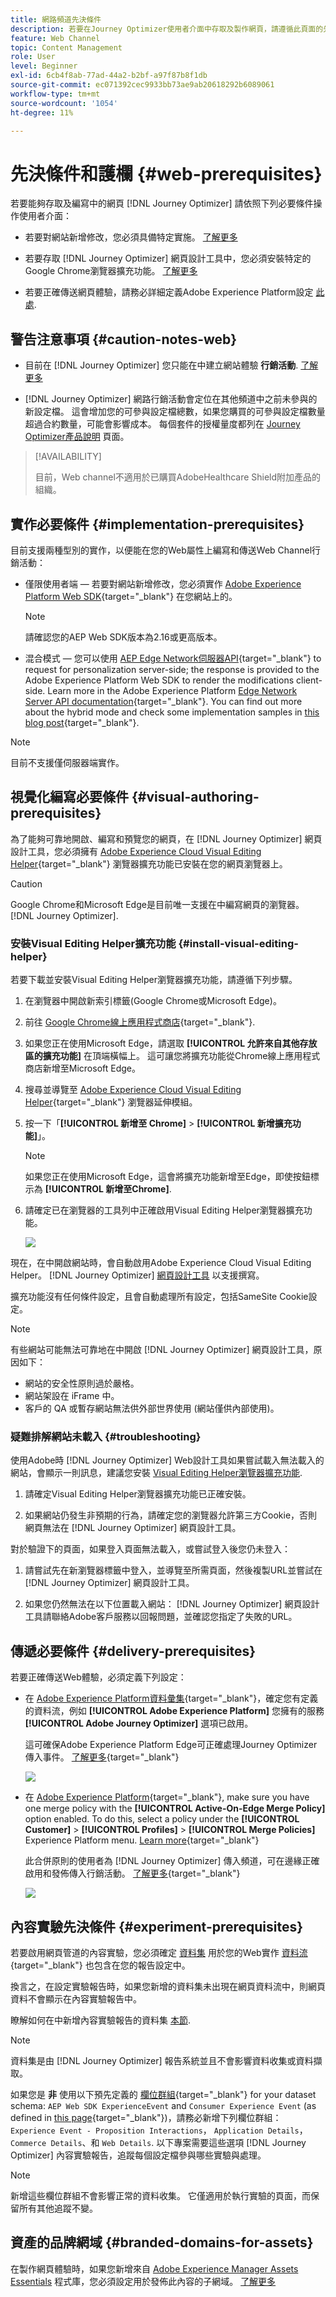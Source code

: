 ```yaml
---
title: 網路頻道先決條件
description: 若要在Journey Optimizer使用者介面中存取及製作網頁，請遵循此頁面的先決條件
feature: Web Channel
topic: Content Management
role: User
level: Beginner
exl-id: 6cb4f8ab-77ad-44a2-b2bf-a97f87b8f1db
source-git-commit: ec071392cec9933bb73ae9ab20618292b6089061
workflow-type: tm+mt
source-wordcount: '1054'
ht-degree: 11%

---
```


# 先決條件和護欄 {#web-prerequisites}

若要能夠存取及編寫中的網頁 [!DNL Journey Optimizer] 請依照下列必要條件操作使用者介面：

* 若要對網站新增修改，您必須具備特定實施。 [了解更多](#implementation-prerequisites)

* 若要存取 [!DNL Journey Optimizer] 網頁設計工具中，您必須安裝特定的Google Chrome瀏覽器擴充功能。 [了解更多](#visual-authoring-prerequesites)

* 若要正確傳送網頁體驗，請務必詳細定義Adobe Experience Platform設定 [此處](#delivery-prerequisites).

## 警告注意事項 {#caution-notes-web}

* 目前在 [!DNL Journey Optimizer] 您只能在中建立網站體驗 **行銷活動**. [了解更多](../campaigns/create-campaign.md#configure)

* [!DNL Journey Optimizer] 網路行銷活動會定位在其他頻道中之前未參與的新設定檔。 這會增加您的可參與設定檔總數，如果您購買的可參與設定檔數量超過合約數量，可能會影響成本。 每個套件的授權量度都列在 [Journey Optimizer產品說明](https://helpx.adobe.com/tw/legal/product-descriptions/adobe-journey-optimizer.html) 頁面。


>[!AVAILABILITY]
>
>目前，Web channel不適用於已購買AdobeHealthcare Shield附加產品的組織。
>

## 實作必要條件 {#implementation-prerequisites}

目前支援兩種型別的實作，以便能在您的Web屬性上編寫和傳送Web Channel行銷活動：

* 僅限使用者端 — 若要對網站新增修改，您必須實作 [Adobe Experience Platform Web SDK](https://experienceleague.adobe.com/docs/platform-learn/implement-web-sdk/overview.html?lang=zh-Hant){target="_blank"} 在您網站上的。

  >[!NOTE]
  >
  >請確認您的AEP Web SDK版本為2.16或更高版本。

* 混合模式 — 您可以使用 [AEP Edge Network伺服器API](https://experienceleague.adobe.com/docs/experience-platform/edge-network-server-api/data-collection/interactive-data-collection.html){target="_blank"} to request for personalization server-side; the response is provided to the Adobe Experience Platform Web SDK to render the modifications client-side. Learn more in the Adobe Experience Platform [Edge Network Server API documentation](https://experienceleague.adobe.com/docs/experience-platform/edge-network-server-api/overview.html?lang=zh-Hant){target="_blank"}. You can find out more about the hybrid mode and check some implementation samples in [this blog post](https://blog.developer.adobe.com/hybrid-personalization-in-the-adobe-experience-platform-web-sdk-6a1bb674bf41){target="_blank"}.

>[!NOTE]
>
>目前不支援僅伺服器端實作。

<!--If the Adobe Experience Platform Web SDK is not yet implemented on the website, a message displays in the web designer suggesting that you install the Visual Editing Helper browser extension and implement the [Web SDK](https://experienceleague.adobe.com/docs/platform-learn/implement-web-sdk/overview.html){target="_blank"}.-->

## 視覺化編寫必要條件 {#visual-authoring-prerequisites}

<!--In order to rapidly author and preview your web experiences, the Adobe Experience Cloud Visual Editing Helper browser extension for Google Chrome lets you load websites reliably within the Adobe [!DNL Journey Optimizer] web designer.-->

為了能夠可靠地開啟、編寫和預覽您的網頁，在 [!DNL Journey Optimizer] 網頁設計工具，您必須擁有 [Adobe Experience Cloud Visual Editing Helper](https://chrome.google.com/webstore/detail/adobe-experience-cloud-vi/kgmjjkfjacffaebgpkpcllakjifppnca){target="_blank"} 瀏覽器擴充功能已安裝在您的網頁瀏覽器上。

>[!CAUTION]
>
>Google Chrome和Microsoft Edge是目前唯一支援在中編寫網頁的瀏覽器。 [!DNL Journey Optimizer].

### 安裝Visual Editing Helper擴充功能 {#install-visual-editing-helper}

若要下載並安裝Visual Editing Helper瀏覽器擴充功能，請遵循下列步驟。

1. 在瀏覽器中開啟新索引標籤(Google Chrome或Microsoft Edge)。

1. 前往 [Google Chrome線上應用程式商店](https://chrome.google.com/webstore/category/extensions){target="_blank"}.

1. 如果您正在使用Microsoft Edge，請選取 **[!UICONTROL 允許來自其他存放區的擴充功能]** 在頂端橫幅上。 這可讓您將擴充功能從Chrome線上應用程式商店新增至Microsoft Edge。

1. 搜尋並導覽至 [Adobe Experience Cloud Visual Editing Helper](https://chrome.google.com/webstore/detail/adobe-experience-cloud-vi/kgmjjkfjacffaebgpkpcllakjifppnca){target="_blank"} 瀏覽器延伸模組。

1. 按一下「**[!UICONTROL 新增至 Chrome]** > **[!UICONTROL 新增擴充功能]**」。

   >[!NOTE]
   >
   >如果您正在使用Microsoft Edge，這會將擴充功能新增至Edge，即使按鈕標示為 **[!UICONTROL 新增至Chrome]**.

1. 請確定已在瀏覽器的工具列中正確啟用Visual Editing Helper瀏覽器擴充功能。

   ![](assets/web-visual-editing-extension-edge.png)

現在，在中開啟網站時，會自動啟用Adobe Experience Cloud Visual Editing Helper。 [!DNL Journey Optimizer] [網頁設計工具](edit-web-content.md#work-with-web-designer) 以支援撰寫。

擴充功能沒有任何條件設定，且會自動處理所有設定，包括SameSite Cookie設定。

>[!NOTE]
>
>有些網站可能無法可靠地在中開啟 [!DNL Journey Optimizer] 網頁設計工具，原因如下：
>
> * 網站的安全性原則過於嚴格。
> * 網站架設在 iFrame 中。
> * 客戶的 QA 或暫存網站無法供外部世界使用 (網站僅供內部使用)。

### 疑難排解網站未載入 {#troubleshooting}

使用Adobe時 [!DNL Journey Optimizer] Web設計工具如果嘗試載入無法載入的網站，會顯示一則訊息，建議您安裝 [Visual Editing Helper瀏覽器擴充功能](#install-visual-editing-helper).

1. 請確定Visual Editing Helper瀏覽器擴充功能已正確安裝。

1. 如果網站仍發生非預期的行為，請確定您的瀏覽器允許第三方Cookie，否則網頁無法在 [!DNL Journey Optimizer] 網頁設計工具。

對於驗證下的頁面，如果登入頁面無法載入，或嘗試登入後您仍未登入：

1. 請嘗試先在新瀏覽器標籤中登入，並導覽至所需頁面，然後複製URL並嘗試在 [!DNL Journey Optimizer] 網頁設計工具。

2. 如果您仍然無法在以下位置載入網站： [!DNL Journey Optimizer] 網頁設計工具請聯絡Adobe客戶服務以回報問題，並確認您指定了失敗的URL。

## 傳遞必要條件 {#delivery-prerequisites}

若要正確傳送Web體驗，必須定義下列設定：

* 在 [Adobe Experience Platform資料彙集](https://experienceleague.adobe.com/docs/experience-platform/edge/datastreams/overview.html?lang=zh-Hant){target="_blank"}，確定您有定義的資料流，例如 **[!UICONTROL Adobe Experience Platform]** 您擁有的服務 **[!UICONTROL Adobe Journey Optimizer]** 選項已啟用。

  這可確保Adobe Experience Platform Edge可正確處理Journey Optimizer傳入事件。 [了解更多](https://experienceleague.adobe.com/docs/experience-platform/edge/datastreams/configure.html?lang=zh-Hant){target="_blank"}

  ![](assets/web-aep-datastream-ajo.png)

* 在 [Adobe Experience Platform](https://experienceleague.adobe.com/docs/experience-platform/profile/home.html?lang=zh-Hant){target="_blank"}, make sure you have one merge policy with the **[!UICONTROL Active-On-Edge Merge Policy]** option enabled. To do this, select a policy under the **[!UICONTROL Customer]** > **[!UICONTROL Profiles]** > **[!UICONTROL Merge Policies]** Experience Platform menu. [Learn more](https://experienceleague.adobe.com/docs/experience-platform/profile/merge-policies/ui-guide.html#configure){target="_blank"}

  此合併原則的使用者為 [!DNL Journey Optimizer] 傳入頻道，可在邊緣正確啟用和發佈傳入行銷活動。 [了解更多](https://experienceleague.adobe.com/docs/experience-platform/profile/merge-policies/ui-guide.html?lang=zh-Hant){target="_blank"}

  ![](assets/web-aep-merge-policy.png)

## 內容實驗先決條件 {#experiment-prerequisites}

若要啟用網頁管道的內容實驗，您必須確定 [資料集](../data/get-started-datasets.md) 用於您的Web實作 [資料流](https://experienceleague.adobe.com/docs/experience-platform/datastreams/overview.html?lang=zh-Hant){target="_blank"} 也包含在您的報告設定中。

換言之，在設定實驗報告時，如果您新增的資料集未出現在網頁資料流中，則網頁資料不會顯示在內容實驗報告中。

瞭解如何在中新增內容實驗報告的資料集 [本節](../campaigns/reporting-configuration.md#add-datasets).

>[!NOTE]
>
>資料集是由 [!DNL Journey Optimizer] 報告系統並且不會影響資料收集或資料擷取。

如果您是 **非** 使用以下預先定義的 [欄位群組](https://experienceleague.adobe.com/docs/experience-platform/xdm/tutorials/create-schema-ui.html?lang=zh-Hant#field-group){target="_blank"} for your dataset schema: `AEP Web SDK ExperienceEvent` and `Consumer Experience Event` (as defined in [this page](https://experienceleague.adobe.com/docs/platform-learn/implement-web-sdk/initial-configuration/configure-schemas.html#add-field-groups){target="_blank"})，請務必新增下列欄位群組： `Experience Event - Proposition Interactions`， `Application Details`， `Commerce Details`、和 `Web Details`. 以下專案需要這些選項 [!DNL Journey Optimizer] 內容實驗報告，追蹤每個設定檔參與哪些實驗與處理。

>[!NOTE]
>
>新增這些欄位群組不會影響正常的資料收集。 它僅適用於執行實驗的頁面，而保留所有其他追蹤不變。

## 資產的品牌網域 {#branded-domains-for-assets}

在製作網頁體驗時，如果您新增來自 [Adobe Experience Manager Assets Essentials](../content-management/assets-essentials.md) 程式庫，您必須設定用於發佈此內容的子網域。 [了解更多](web-delegated-subdomains.md)
